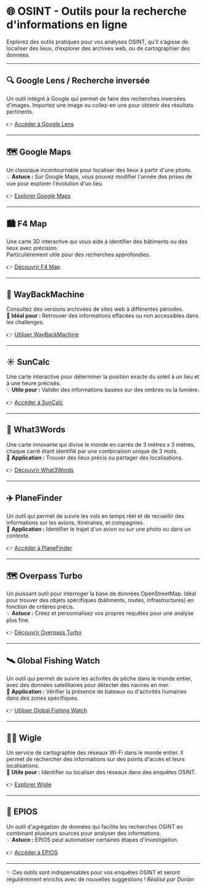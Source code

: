 # 🌐 OSINT - Outils pour la recherche d'informations en ligne

Explorez des outils pratiques pour vos analyses OSINT, qu’il s’agisse de localiser des lieux, d’explorer des archives web, ou de cartographier des données.  

---

## 🔍 Google Lens / Recherche inversée
Un outil intégré à Google qui permet de faire des recherches inversées d’images. Importez une image ou collez-en une pour obtenir des résultats pertinents.

👉 [Accéder à Google Lens](https://images.google.com/ "Recherche Google Lens")

---

## 🗺️ Google Maps
Un classique incontournable pour localiser des lieux à partir d'une photo.  
💡 **Astuce :** Sur Google Maps, vous pouvez modifier l'année des prises de vue pour explorer l'évolution d'un lieu.

👉 [Explorer Google Maps](https://www.google.fr/maps)

---

## 🏙️ F4 Map
Une carte 3D interactive qui vous aide à identifier des bâtiments ou des lieux avec précision.  
Particulièrement utile pour des recherches approfondies.

👉 [Découvrir F4 Map](https://demo.f4map.com/#camera.theta=0.9)

---

## 📜 WayBackMachine
Consultez des versions archivées de sites web à différentes périodes.  
🔑 **Idéal pour :** Retrouver des informations effacées ou non accessibles dans les challenges.

👉 [Utiliser WayBackMachine](https://web.archive.org/)

---

## ☀️ SunCalc
Une carte interactive pour déterminer la position exacte du soleil à un lieu et à une heure précisés.  
💡 **Utile pour :** Valider des informations basées sur des ombres ou la lumière.

👉 [Accéder à SunCalc](https://www.suncalc.org/)

---

## 📍 What3Words
Une carte innovante qui divise le monde en carrés de 3 mètres x 3 mètres, chaque carré étant identifié par une combinaison unique de 3 mots.  
🔑 **Application :** Trouver des lieux précis ou partager des localisations.

👉 [Découvrir What3Words](https://what3words.com/)

---

## ✈️ PlaneFinder
Un outil qui permet de suivre les vols en temps réel et de recueillir des informations sur les avions, itinéraires, et compagnies.  
🔑 **Application :** Identifier le trajet d'un avion vu sur une photo ou dans un contexte.

👉 [Accéder à PlaneFinder](https://planefinder.net/)

---

## 🗺️ Overpass Turbo
Un puissant outil pour interroger la base de données OpenStreetMap. Idéal pour trouver des objets spécifiques (bâtiments, routes, infrastructures) en fonction de critères précis.  
💡 **Astuce :** Créez et personnalisez vos propres requêtes pour une analyse plus fine.

👉 [Découvrir Overpass Turbo](https://overpass-turbo.eu/)

---

## 🛰️ Global Fishing Watch
Un outil qui permet de suivre les activités de pêche dans le monde entier, avec des données satellitaires pour détecter des navires en mer.  
🔑 **Application :** Vérifier la présence de bateaux ou d'activités humaines dans des zones spécifiques.

👉 [Utiliser Global Fishing Watch](https://globalfishingwatch.org/map/)

---

## 🕵️‍♂️ Wigle
Un service de cartographie des réseaux Wi-Fi dans le monde entier. Il permet de rechercher des informations sur des points d'accès et leurs localisations.  
🔑 **Utile pour :** Identifier ou localiser des réseaux dans des enquêtes OSINT.

👉 [Explorer Wigle](https://wigle.net/)

---

## 🔬 EPIOS
Un outil d'agrégation de données qui facilite les recherches OSINT en combinant plusieurs sources pour analyser des informations.  
💡 **Astuce :** EPIOS peut automatiser certaines étapes d'investigation.

👉 [Accéder à EPIOS](https://epios.com/)

---

✨ Ces outils sont indispensables pour vos enquêtes OSINT et seront régulièrement enrichis avec de nouvelles suggestions !
*Réalisé par Dorian*
